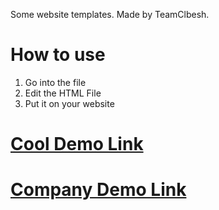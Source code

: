 Some website templates. Made by TeamClbesh.

# How to use

1. Go into the file
2. Edit the HTML File
3. Put it on your website


# [Cool Demo Link](https://baseballe2k.github.io/website-templates/cool/)
# [Company Demo Link](https://baseballe2k.github.io/website-templates/company/)

